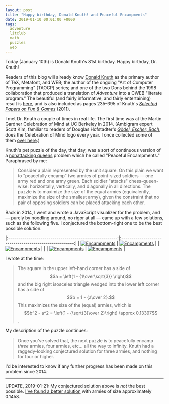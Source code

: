 ```yaml
---
layout: post
title: "Happy birthday, Donald Knuth! and Peaceful Encampments"
date: 2019-01-10 00:01:00 +0000
tags:
  adventure
  litclub
  math
  puzzles
  web
---
```


Today (January 10th) is Donald Knuth's 81st birthday. Happy birthday, Dr. Knuth!

Readers of this blog will already know [Donald Knuth](https://www-cs-faculty.stanford.edu/~knuth/)
as the primary author of TeX, Metafont, and WEB;
the author of the ongoing "Art of Computer Programming" (TAOCP) series; and one of the two Dons
behind the 1998 collaboration that produced a translation of _Adventure_ into a CWEB "literate program."
The beautiful (and fairly informative, and fairly entertaining) result is
[here](http://literateprogramming.com/adventure.pdf), and is also included as pages 235–395 of
Knuth's [_Selected Papers on Fun & Games_](https://amzn.to/2RhoZTb) (2011).

I met Dr. Knuth a couple of times in real life. The first time was at the Martin Gardner
Celebration of Mind at UC Berkeley in 2014. (Ambigram expert Scott Kim, familiar to readers of
Douglas Hofstadter's [_Gödel, Escher, Bach_](https://amzn.to/2SJTwW8), does the Celebration of Mind
logo every year. I once collected some of them
[over here](http://www.club.cc.cmu.edu/~ajo/disseminate/mg-ambigrams.html).)

Knuth's pet puzzle of the day, that day, was a sort of continuous version of a
[nonattacking queens](https://math.stackexchange.com/questions/687298/maximum-nonattacking-black-and-white-queens-on-infinite-chessboard)
problem which he called "Peaceful Encampments." Paraphrased by me:

> Consider a plain represented by the unit square. On this plain we want to "peacefully encamp"
> two armies of point-sized soldiers — one army red and one army green. Each soldier "attacks"
> chess-queen-wise: horizontally, vertically, and diagonally in all directions. The puzzle is
> to maximize the size of the equal armies (equivalently, maximize the size of the smallest army),
> given the constraint that no pair of opposing soldiers can be placed attacking each other.

Back in 2014, I went and wrote a JavaScript visualizer for the problem, and — purely by noodling
around, no rigor at all — came up with a few solutions, such as the following five.
I conjectured the bottom-right one to be the best possible solution.

|:------------------------------------------------------:|:------------------------------------------------------:|
| [![Encampments](/blog/images/2019-01-10-1111.png)][1]  | [![Encampments](/blog/images/2019-01-10-1111b.png)][2] |
| [![Encampments](/blog/images/2019-01-10-1250.png)][3]  |                                                        |
| [![Encampments](/blog/images/2019-01-10-1320.png)][4]  | [![Encampments](/blog/images/2019-01-10-1340.png)][5]  |

[1]: http://club.cc.cmu.edu/~ajo/disseminate/encamp4.html?q=%7B%22v%22%3A%5B%7B%22minInvariant%22%3A0%2C%22maxInvariant%22%3A0.1666%7D%2C%7B%22minInvariant%22%3A0.8333%2C%22maxInvariant%22%3A1%7D%5D%2C%22h%22%3A%5B%7B%22minInvariant%22%3A0%2C%22maxInvariant%22%3A0.1666%7D%2C%7B%22minInvariant%22%3A0.8333%2C%22maxInvariant%22%3A1%7D%5D%2C%22s%22%3A%5B%7B%22minInvariant%22%3A0.000%2C%22maxInvariant%22%3A0.3333%7D%2C%7B%22minInvariant%22%3A0.8333%2C%22maxInvariant%22%3A1.1666%7D%2C%7B%22minInvariant%22%3A1.6666%2C%22maxInvariant%22%3A2%7D%5D%2C%22b%22%3A%5B%7B%22minInvariant%22%3A-1%2C%22maxInvariant%22%3A-0.6666%7D%2C%7B%22minInvariant%22%3A-0.1666%2C%22maxInvariant%22%3A0.1666%7D%2C%7B%22minInvariant%22%3A0.6666%2C%22maxInvariant%22%3A1%7D%5D%7D
[2]: http://club.cc.cmu.edu/~ajo/disseminate/encamp4.html?q=%7B%22v%22%3A%5B%7B%22minInvariant%22%3A0%2C%22maxInvariant%22%3A0.257%7D%2C%7B%22minInvariant%22%3A0.757%2C%22maxInvariant%22%3A1%7D%5D%2C%22h%22%3A%5B%7B%22minInvariant%22%3A0%2C%22maxInvariant%22%3A0.257%7D%2C%7B%22minInvariant%22%3A0.757%2C%22maxInvariant%22%3A1%7D%5D%2C%22s%22%3A%5B%7B%22minInvariant%22%3A0%2C%22maxInvariant%22%3A0.522%7D%2C%7B%22minInvariant%22%3A1.491%2C%22maxInvariant%22%3A2%7D%5D%2C%22b%22%3A%5B%7B%22minInvariant%22%3A-0.1666%2C%22maxInvariant%22%3A0.1666%7D%5D%7D
[3]: http://club.cc.cmu.edu/~ajo/disseminate/encamp4.html?q=%7B%22v%22%3A%5B%7B%22minInvariant%22%3A0.0%2C%22maxInvariant%22%3A0.5%7D%5D%2C%22h%22%3A%5B%7B%22minInvariant%22%3A0%2C%22maxInvariant%22%3A0.5%7D%5D%2C%22s%22%3A%5B%7B%22minInvariant%22%3A0.0%2C%22maxInvariant%22%3A1.0%7D%5D%2C%22b%22%3A%5B%7B%22minInvariant%22%3A0%2C%22maxInvariant%22%3A0.5%7D%5D%7D
[4]: http://club.cc.cmu.edu/~ajo/disseminate/encamp4.html?q=%7B%22v%22%3A%5B%7B%22minInvariant%22%3A0%2C%22maxInvariant%22%3A0.482%7D%5D%2C%22h%22%3A%5B%7B%22minInvariant%22%3A0.31%2C%22maxInvariant%22%3A0.701%7D%5D%2C%22s%22%3A%5B%7B%22minInvariant%22%3A0%2C%22maxInvariant%22%3A0.936%7D%5D%2C%22b%22%3A%5B%7B%22minInvariant%22%3A0.065%2C%22maxInvariant%22%3A1%7D%5D%7D
[5]: http://club.cc.cmu.edu/~ajo/disseminate/encamp4.html?q=%7B%22v%22%3A%5B%7B%22minInvariant%22%3A0%2C%22maxInvariant%22%3A0.423%7D%5D%2C%22h%22%3A%5B%7B%22minInvariant%22%3A0%2C%22maxInvariant%22%3A0.423%7D%5D%2C%22s%22%3A%5B%7B%22minInvariant%22%3A0%2C%22maxInvariant%22%3A1%7D%5D%2C%22b%22%3A%5B%7B%22minInvariant%22%3A-0.211%2C%22maxInvariant%22%3A0.211%7D%5D%7D

I wrote at the time:

> The square in the upper left-hand corner has a side of
> $$a = \left(1 - {1\over\sqrt{3}} \right)$$
> and the big right isosceles triangle wedged into the lower left corner has a side of
> $$b = 1 - {a\over 2}.$$
> This maximizes the size of the (equal) armies, which is
> $$b^2 - a^2 = \left(1 - {\sqrt{3}\over 2}\right) \approx 0.13397$$.

My description of the puzzle continues:

> Once you've solved that, the next puzzle is to peacefully encamp *three* armies, four armies, etc...
> all the way to infinity. Knuth had a raggedy-looking conjectured solution for three armies,
> and nothing for four or higher.

I'd be interested to know if any further progress has been made on this problem since 2014.

----

UPDATE, 2019-01-21: My conjectured solution above is _not_ the best possible. [I've found a better
solution](/blog/2019/01/21/peaceful-encampments-round-2) with armies of size approximately 0.1458.
